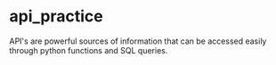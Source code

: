 # api_practice

API's are powerful sources of information that can be accessed easily through python functions and SQL queries.  
